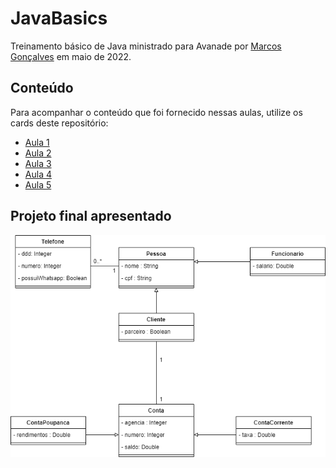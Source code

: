 # JavaBasics
Treinamento básico de Java ministrado para Avanade por [Marcos Gonçalves](https://github.com/coppolaop) em maio de 2022.

## Conteúdo
Para acompanhar o conteúdo que foi fornecido nessas aulas, utilize os cards deste repositório:
* [Aula 1](https://github.com/coppolaop/JavaBasics/issues/1)
* [Aula 2](https://github.com/coppolaop/JavaBasics/issues/2)
* [Aula 3](https://github.com/coppolaop/JavaBasics/issues/3)
* [Aula 4](https://github.com/coppolaop/JavaBasics/issues/4)
* [Aula 5](https://github.com/coppolaop/JavaBasics/issues/5)

## Projeto final apresentado

![Diagrama de Classes](/img/DiagramaDeClasses.png)
